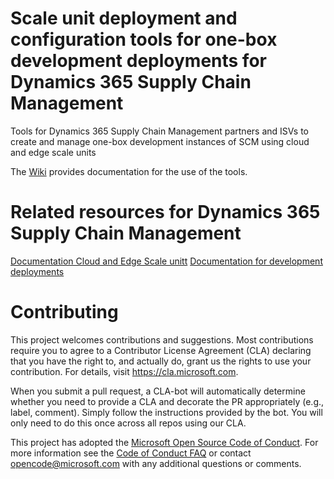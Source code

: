 # Scale unit deployment and configuration tools for one-box development deployments for Dynamics 365 Supply Chain Management
Tools for Dynamics 365 Supply Chain Management partners and ISVs to create and manage one-box development instances of SCM using cloud and edge scale units

The [Wiki](https://github.com/microsoft/SCMScaleUnitDevTools/wiki) provides documentation for the use of the tools.

# Related resources for Dynamics 365 Supply Chain Management

[Documentation Cloud and Edge Scale unitt](https://aka.ms/SCMCnE)
[Documentation for development deployments](https://docs.microsoft.com/en-us/dynamics365/fin-ops-core/dev-itpro/dev-tools/developer-home-page)


# Contributing

This project welcomes contributions and suggestions.  Most contributions require you to agree to a
Contributor License Agreement (CLA) declaring that you have the right to, and actually do, grant us
the rights to use your contribution. For details, visit https://cla.microsoft.com.

When you submit a pull request, a CLA-bot will automatically determine whether you need to provide
a CLA and decorate the PR appropriately (e.g., label, comment). Simply follow the instructions
provided by the bot. You will only need to do this once across all repos using our CLA.

This project has adopted the [Microsoft Open Source Code of Conduct](https://opensource.microsoft.com/codeofconduct/).
For more information see the [Code of Conduct FAQ](https://opensource.microsoft.com/codeofconduct/faq/) or
contact [opencode@microsoft.com](mailto:opencode@microsoft.com) with any additional questions or comments.
